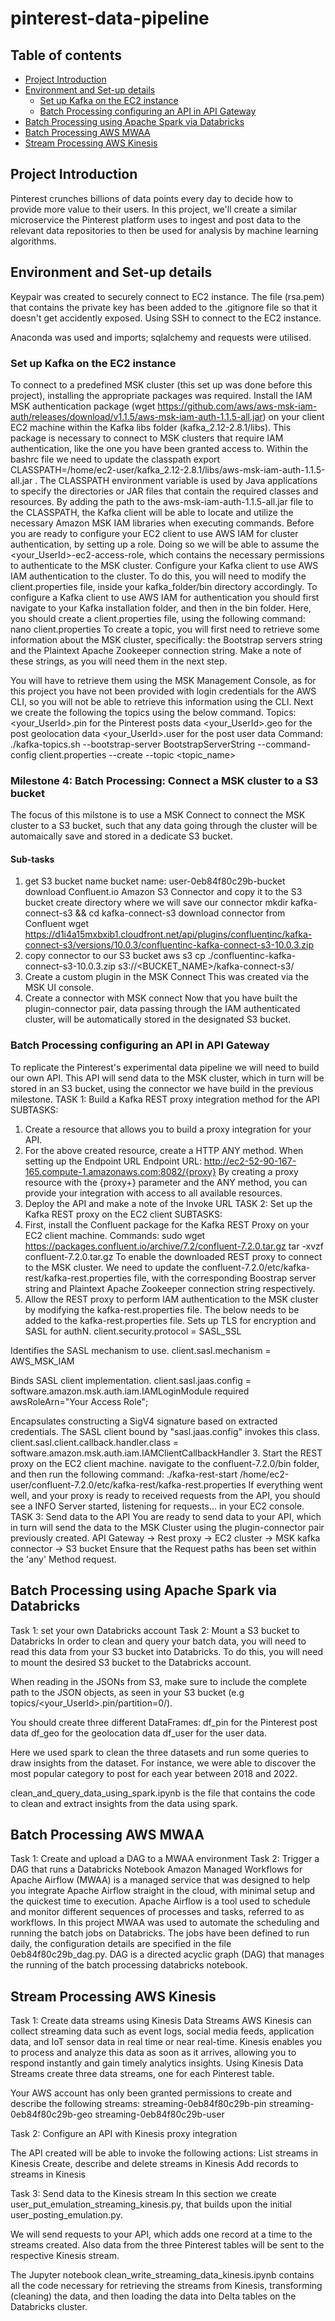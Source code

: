 # pinterest-data-pipeline

## Table of contents

- [Project Introduction](https://github.com/Z-Abera/pinterest-data-pipeline961/tree/main#project-introduction)
- [Environment and Set-up details](https://github.com/Z-Abera/pinterest-data-pipeline961/tree/main#environment-and-set-up-details)
    - [Set up Kafka on the EC2 instance ](https://github.com/Z-Abera/pinterest-data-pipeline961/tree/main#set-up-kafka-on-the-ec2-instances)
    - [Batch Processing configuring an API in API Gateway](https://github.com/Z-Abera/pinterest-data-pipeline961/tree/main#batch-processing-configuring-an-api-in-api-gateway)
- [Batch Processing using Apache Spark via Databricks](https://github.com/Z-Abera/pinterest-data-pipeline961/tree/main#batch-processing-using-apache-spark-via-databricks)
- [Batch Processing AWS MWAA](https://github.com/Z-Abera/pinterest-data-pipeline961/tree/main#batch-processing-aws-mwaa)
- [Stream Processing AWS Kinesis](https://github.com/Z-Abera/pinterest-data-pipeline961/tree/main#stream-processing-aws-kinesis)

## Project Introduction
Pinterest crunches billions of data points every day to decide how to provide more value to their users. In this project, we'll create a similar microservice the Pinterest platform uses to ingest and post data to the relevant data repositories to then be used for analysis by machine learning algorithms. 

## Environment and Set-up details

Keypair was created to securely connect to EC2 instance. The file (rsa.pem) that contains the private key has been added to the .gitignore file so that it doesn't get accidently exposed.
Using SSH to connect to the EC2 instance. 

Anaconda was used and imports; sqlalchemy and requests were utilised. 

### Set up Kafka on the EC2 instance 
To connect to a predefined MSK cluster (this set up was done before this project), installing the appropriate packages was required.
Install the IAM MSK authentication package (wget https://github.com/aws/aws-msk-iam-auth/releases/download/v1.1.5/aws-msk-iam-auth-1.1.5-all.jar) on your client EC2 machine within the Kafka libs folder (kafka_2.12-2.8.1/libs). This package is necessary to connect to MSK clusters that require IAM authentication, like the one you have been granted access to.
Within the bashrc file we need to update the classpath export CLASSPATH=/home/ec2-user/kafka_2.12-2.8.1/libs/aws-msk-iam-auth-1.1.5-all.jar . The CLASSPATH environment variable is used by Java applications to specify the directories or JAR files that contain the required classes and resources. By adding the path to the aws-msk-iam-auth-1.1.5-all.jar file to the CLASSPATH, the Kafka client will be able to locate and utilize the necessary Amazon MSK IAM libraries when executing commands.
Before you are ready to configure your EC2 client to use AWS IAM for cluster authentication, by setting up a role.
Doing so we will be able to assume the <your_UserId>-ec2-access-role, which contains the necessary permissions to authenticate to the MSK cluster. 
Configure your Kafka client to use AWS IAM authentication to the cluster. To do this, you will need to modify the client.properties file, inside your kafka_folder/bin directory accordingly. 
To configure a Kafka client to use AWS IAM for authentication you should first navigate to your Kafka installation folder, and then in the bin folder.
Here, you should create a client.properties file, using the following command:
nano client.properties
To create a topic, you will first need to retrieve some information about the MSK cluster, specifically: the Bootstrap servers string and the Plaintext Apache Zookeeper connection string. Make a note of these strings, as you will need them in the next step. 

You will have to retrieve them using the MSK Management Console, as for this project you have not been provided with login credentials for the AWS CLI, so you will not be able to retrieve this information using the CLI. 
Next we create the following the topics using the below command.
Topics:
<your_UserId>.pin for the Pinterest posts data
<your_UserId>.geo for the post geolocation data
<your_UserId>.user for the post user data
Command:
./kafka-topics.sh --bootstrap-server BootstrapServerString --command-config client.properties --create --topic <topic_name>
### Milestone 4: Batch Processing: Connect a MSK cluster to a S3 bucket
The focus of this milstone is to use a MSK Connect to connect the MSK cluster to a S3 bucket, such that any data going through the cluster will be automaically save and stored in a dedicate S3 bucket.
#### Sub-tasks
1. get S3 bucket name
bucket name: user-0eb84f80c29b-bucket
 download Confluent.io Amazon S3 Connector and copy it to the S3 bucket
create directory where we will save our connector 
mkdir kafka-connect-s3 && cd kafka-connect-s3
download connector from Confluent
wget https://d1i4a15mxbxib1.cloudfront.net/api/plugins/confluentinc/kafka-connect-s3/versions/10.0.3/confluentinc-kafka-connect-s3-10.0.3.zip
2. copy connector to our S3 bucket
aws s3 cp ./confluentinc-kafka-connect-s3-10.0.3.zip s3://<BUCKET_NAME>/kafka-connect-s3/
3. Create a custom plugin in the MSK Connect
This was created via the MSK UI console.
4. Create a connector with MSK connect
Now that you have built the plugin-connector pair, data passing through the IAM authenticated cluster, will be automatically stored in the designated S3 bucket.

### Batch Processing configuring an API in API Gateway
To replicate the Pinterest's experimental data pipeline we will need to build our own API. This API will send data to the MSK cluster, which in turn will be stored in an S3 bucket, using the connector we have build in the previous milestone.
TASK 1: Build a Kafka REST proxy integration method for the API
SUBTASKS:
1. Create a resource that allows you to build a proxy integration for your API.
2. For the above created resource, create a HTTP ANY method. When setting up the Endpoint URL
Endpoint URL: http://ec2-52-90-167-165.compute-1.amazonaws.com:8082/{proxy}
By creating a proxy resource with the {proxy+} parameter and the ANY method, you can provide your integration with access to all available resources.
3. Deploy the API and make a note of the Invoke URL
TASK 2: Set up the Kafka REST proxy on the EC2 client 
SUBTASKS:
1. First, install the Confluent package for the Kafka REST Proxy on your EC2 client machine. 
Commands:
sudo wget https://packages.confluent.io/archive/7.2/confluent-7.2.0.tar.gz
tar -xvzf confluent-7.2.0.tar.gz 
To enable the downloaded REST proxy to connect to the MSK cluster. We need to update the confluent-7.2.0/etc/kafka-rest/kafka-rest.properties file, with the corresponding Boostrap server string and Plaintext Apache Zookeeper connection string respectively.
2. Allow the REST proxy to perform IAM authentication to the MSK cluster by modifying the kafka-rest.properties file. 
The below needs to be added to the kafka-rest.properties file.
Sets up TLS for encryption and SASL for authN.
client.security.protocol = SASL_SSL

Identifies the SASL mechanism to use.
client.sasl.mechanism = AWS_MSK_IAM

Binds SASL client implementation.
client.sasl.jaas.config = software.amazon.msk.auth.iam.IAMLoginModule required awsRoleArn="Your Access Role";

Encapsulates constructing a SigV4 signature based on extracted credentials.
The SASL client bound by "sasl.jaas.config" invokes this class.
client.sasl.client.callback.handler.class = software.amazon.msk.auth.iam.IAMClientCallbackHandler
3. Start the REST proxy on the EC2 client machine. 
navigate to the confluent-7.2.0/bin folder, and then run the following command:
./kafka-rest-start /home/ec2-user/confluent-7.2.0/etc/kafka-rest/kafka-rest.properties
If everything went well, and your proxy is ready to received requests from the API, you should see a INFO Server started, listening for requests... in your EC2 console.
TASK 3: Send data to the API
You are ready to send data to your API, which in turn will send the data to the MSK Cluster using the plugin-connector pair previously created. 
API Gateway -> Rest proxy -> EC2 cluster -> MSK kafka connector -> S3 bucket
Ensure that the Request paths has been set within the 'any' Method request.
## Batch Processing using Apache Spark via Databricks
Task 1: set your own Databricks account
Task 2: Mount a S3 bucket to Databricks
In order to clean and query your batch data, you will need to read this data from your S3 bucket into Databricks. To do this, you will need to mount the desired S3 bucket to the Databricks account. 

When reading in the JSONs from S3, make sure to include the complete path to the JSON objects, as seen in your S3 bucket (e.g topics/<your_UserId>.pin/partition=0/). 

You should create three different DataFrames:
df_pin for the Pinterest post data
df_geo for the geolocation data
df_user for the user data.

Here we used spark to clean the three datasets and run some queries to draw insights from the dataset.
For instance, we were able to discover the most popular category to post for each year between 2018 and 2022. 

clean_and_query_data_using_spark.ipynb is the file that contains the code to clean and extract insights from the data using spark.



## Batch Processing AWS MWAA
Task 1: Create and upload a DAG to a MWAA environment
Task 2: Trigger a DAG that runs a Databricks Notebook
Amazon Managed Workflows for Apache Airflow (MWAA) is a managed service that was designed to help you integrate Apache Airflow straight in the cloud, with minimal setup and the quickest time to execution. Apache Airflow is a tool used to schedule and monitor different sequences of processes and tasks, referred to as workflows. In this project MWAA was used to automate the scheduling and running the batch jobs on Databricks. The jobs have been defined to run daily, the configuration details are specified in the file 0eb84f80c29b_dag.py. DAG is a directed acyclic graph (DAG) that manages the running of the batch processing databricks notebook.

## Stream Processing AWS Kinesis
Task 1: Create data streams using Kinesis Data Streams
AWS Kinesis can collect streaming data such as event logs, social media feeds, application data, and IoT sensor data in real time or near real-time. Kinesis enables you to process and analyze this data as soon as it arrives, allowing you to respond instantly and gain timely analytics insights.
Using Kinesis Data Streams create three data streams, one for each Pinterest table. 

Your AWS account has only been granted permissions to create and describe the following streams:
streaming-0eb84f80c29b-pin
streaming-0eb84f80c29b-geo
streaming-0eb84f80c29b-user

Task 2: Configure an API with Kinesis proxy integration

The API created will be able to invoke the following actions:
List streams in Kinesis
Create, describe and delete streams in Kinesis
Add records to streams in Kinesis

Task 3: Send data to the Kinesis stream
In this section we create user_put_emulation_streaming_kinesis.py, that builds upon the initial user_posting_emulation.py.

We will send requests to your API, which adds one record at a time to the streams created. Also data from the three Pinterest tables will be sent to the respective Kinesis stream. 

The Jupyter notebook clean_write_streaming_data_kinesis.ipynb contains all the code necessary for retrieving the streams from Kinesis, transforming (cleaning) the data, and then loading the data into Delta tables on the Databricks cluster. 